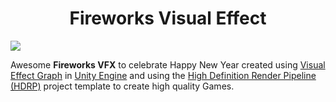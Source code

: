 <h1 align="center">Fireworks Visual Effect</h1>

![](https://github.com/BillyFrcs/FireworksVFX/blob/master/Assets/Gif/Fireworks.gif)

Awesome **Fireworks VFX** to celebrate Happy New Year created using [Visual Effect Graph](https://unity.com/visual-effect-graph) in [Unity Engine](https://unity.com) and using the [High Definition Render Pipeline (HDRP)](https://unity.com/srp/High-Definition-Render-Pipeline) project template to create high quality Games.
